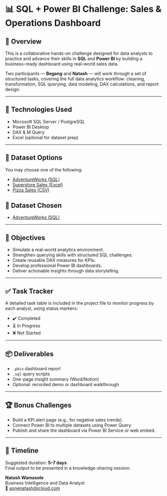 # 📊 SQL + Power BI Challenge: Sales & Operations Dashboard

## 📌 Overview
This is a collaborative hands-on challenge designed for data analysts to practice and advance their skills in **SQL** and **Power BI** by building a business-ready dashboard using real-world sales data.

Two participants — **Begang** and **Natash** — will work through a set of structured tasks, covering the full data analytics workflow: cleaning, transformation, SQL querying, data modeling, DAX calculations, and report design.

---

## 🔧 Technologies Used
- Microsoft SQL Server / PostgreSQL
- Power BI Desktop
- DAX & M Query
- Excel (optional for dataset prep)

---

## 📁 Dataset Options
You may choose one of the following:
- [AdventureWorks (SQL)](https://github.com/Microsoft/sql-server-samples/tree/master/samples/databases/adventure-works)
- [Superstore Sales (Excel)](https://www.kaggle.com/datasets/vivek468/superstore-dataset-final)
- [Pizza Sales (CSV)](https://www.kaggle.com/datasets/kamikazejohnny/pizza-sales)

## 📁 Dataset Chosen
- [AdventureWorks (SQL)](https://github.com/Microsoft/sql-server-samples/tree/master/samples/databases/adventure-works)

---

## 🎯 Objectives
- Simulate a real-world analytics environment.
- Strengthen querying skills with structured SQL challenges.
- Create reusable DAX measures for KPIs.
- Develop professional Power BI dashboards.
- Deliver actionable insights through data storytelling.

---

## ✅ Task Tracker
A detailed task table is included in the project file to monitor progress by each analyst, using status markers:
- ✔️ Completed
- ⏳ In Progress
- ❌ Not Started

---

## 📦 Deliverables
- `.pbix` dashboard report
- `.sql` query scripts
- One-page insight summary (Word/Notion)
- Optional: recorded demo or dashboard walkthrough

---

## 🏆 Bonus Challenges
- Build a KPI alert page (e.g., for negative sales trends).
- Connect Power BI to multiple datasets using Power Query.
- Publish and share the dashboard via Power BI Service or web embed.

---

## 📅 Timeline
Suggested duration: **5–7 days**  
Final output to be presented in a knowledge-sharing session.

**Natash Wamasole**  
Business Intelligence and Data Analyst  
📧 aonenatash@icloud.com
